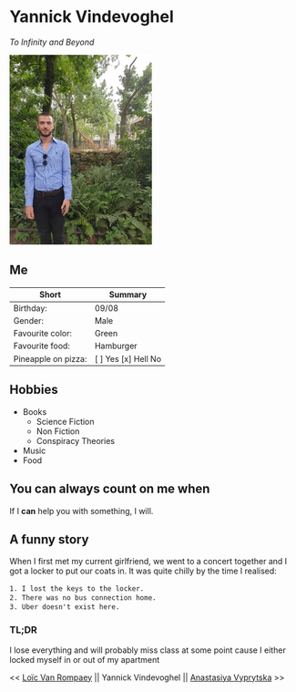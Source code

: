 # Yannick Vindevoghel 

*To Infinity and Beyond*

![Mijn Afbeelding](https://github.com/Vindevoghel/markdown/blob/master/myimage.jpg  "Mijn Afbeelding")


## Me

|Short               |Summary             |
|--------------------|--------------------|
|Birthday:	         |09/08          		  |
|Gender:	           |Male          		  |
|Favourite color:    |Green		            |
|Favourite food:     |Hamburger		        |
|Pineapple on pizza: |[ ] Yes [x] Hell No |

## Hobbies

* Books
    - Science Fiction
    - Non Fiction
    - Conspiracy Theories
* Music
* Food

## You can always count on me when

If I **can** help you with something, I will.

## A funny story

When I first met my current girlfriend, we went to a concert together and I got a locker to put our coats in. It was quite chilly by the time I realised:

    1. I lost the keys to the locker.
    2. There was no bus connection home.
    3. Uber doesn't exist here.
    

### TL;DR

I lose everything and will probably miss class at some point cause I either locked myself in or out of my apartment

<< [Loïc Van Rompaey](https://github.com/LoicVanRompaey/challenge-repository-Lo-c/blob/master/charactersheet.md) || Yannick Vindevoghel || [Anastasiya Vyprytska](http://github.com) >>
